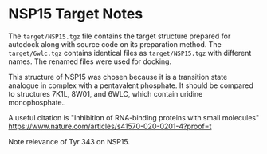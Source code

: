 # NSP15 Target Notes

The `target/NSP15.tgz` file contains the target structure
prepared for autodock along with source code on its preparation
method.  The `target/6wlc.tgz` contains identical files as
`target/NSP15.tgz` with different names.  The renamed
files were used for docking.


This structure of NSP15 was chosen because it is a
transition state analogue in complex with
a pentavalent phosphate.  It should be compared to structures
7K1L, 8W01, and 6WLC, which contain uridine monophosphate..

A useful citation is "Inhibition of RNA-binding proteins with small molecules"
https://www.nature.com/articles/s41570-020-0201-4?proof=t

Note relevance of Tyr 343 on NSP15.
